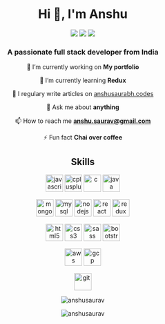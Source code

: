 <h1 align="center">Hi 👋, I'm Anshu</h1>
<div align="center">
<span>
<img  src="https://img.shields.io/twitter/follow/anshusaurav?style=social"><a href="https://twitter.com/anshusaurav"></a></img>
<span>
<span>
<img  src="https://img.shields.io/badge/-anshusaurav-blue?style=flat-square&logo=medium&logoColor=white&link=https://medium.com/@anshu.saurav/"><a href="https://medium.com/@anshu.saurav"></a></img>
</span>
<span>
<img  src="https://img.shields.io/github/followers/anshusaurav?label=follow&style=social"><a href="https://github.com/anshusaurav"></a></img>
</span>
</div>
<h3 align="center">A passionate full stack developer from India</h3>

<div align="center">

🔭 I’m currently working on **My portfolio**

🌱 I’m currently learning **Redux**

📝 I regulary write articles on [anshusaurabh.codes](anshusaurabh.codes)

💬 Ask me about **anything**

📫 How to reach me **anshu.saurav@gmail.com**

⚡ Fun fact **Chai over coffee**

</div align="center">
<h2 align="center">Skills</h2>

<div>

<p align="center">
<img src="https://devicons.github.io/devicon/devicon.git/icons/javascript/javascript-original.svg" alt="javascript" width="40" height="40" title="Javascrpt"/> 
<img src="https://devicons.github.io/devicon/devicon.git/icons/cplusplus/cplusplus-original.svg" alt="cplusplus" width="40" height="40" title="C++"/>   
<img src="https://devicons.github.io/devicon/devicon.git/icons/c/c-original.svg" alt="c" width="40" height="40" title="C"/>
<img src="https://devicons.github.io/devicon/devicon.git/icons/java/java-original-wordmark.svg" alt="java" width="40" height="40" title="Java"/>
</p>

<p align="center">
<img src="https://devicons.github.io/devicon/devicon.git/icons/mongodb/mongodb-original-wordmark.svg" alt="mongodb" width="40" height="40" title="MongoDB"/> 
<img src="https://devicons.github.io/devicon/devicon.git/icons/mysql/mysql-original-wordmark.svg" alt="mysql" width="40" height="40" title="Mysql"/> 
<img src="https://devicons.github.io/devicon/devicon.git/icons/nodejs/nodejs-original-wordmark.svg" alt="nodejs" width="40" height="40" title="NodeJS"/> 
<img src="https://devicons.github.io/devicon/devicon.git/icons/react/react-original-wordmark.svg" alt="react" width="40" height="40" title="ReactJS"/> 
<img src="https://devicons.github.io/devicon/devicon.git/icons/redux/redux-original.svg" alt="redux" width="40" height="40" title="Redux"/>
</p>

<p align="center">
<img src="https://devicons.github.io/devicon/devicon.git/icons/html5/html5-original-wordmark.svg" alt="html5" width="40" height="40" title="HTML5"/>
<img src="https://devicons.github.io/devicon/devicon.git/icons/css3/css3-original-wordmark.svg" alt="css3" width="40" height="40" title="CSS"/> 
<img src="https://devicons.github.io/devicon/devicon.git/icons/sass/sass-original.svg" alt="sass" width="40" height="40" title="SASS"/>
<img src="https://devicons.github.io/devicon/devicon.git/icons/bootstrap/bootstrap-plain.svg" alt="bootstrap" width="40" height="40" title="Bootstrap"/> 
</p>
<p align="center"> 
<img src="https://devicons.github.io/devicon/devicon.git/icons/amazonwebservices/amazonwebservices-original-wordmark.svg" alt="aws" width="40" height="40" title="AWS"/> 
<img src="https://www.vectorlogo.zone/logos/google_cloud/google_cloud-icon.svg" alt="gcp" width="40" height="40" title="GCP"/>
</p>

<p align="center"><img src="https://www.vectorlogo.zone/logos/git-scm/git-scm-icon.svg" alt="git" width="40" height="40" title="Git"/> </p>
</div>
<div >
<p align="center"><img align="center" src="https://github-readme-stats.vercel.app/api/top-langs/?username=anshusaurav&layout=compact&hide=html" alt="anshusaurav" /></p>
</div>

<p align="center"><img align="center" src="https://github-readme-stats.vercel.app/api?username=anshusaurav&show_icons=true" alt="anshusaurav"  /></p>
